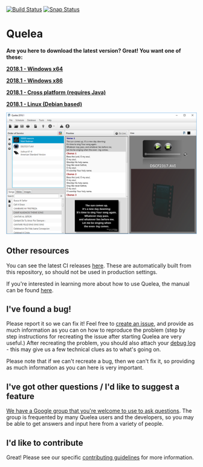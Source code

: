 [![Build Status](https://travis-ci.com/quelea-projection/Quelea.svg?branch=master)](https://travis-ci.com/quelea-projection/Quelea) [![Snap Status](https://build.snapcraft.io/badge/quelea-projection/Quelea.svg)](https://build.snapcraft.io/user/quelea-projection/Quelea)

# Quelea

**Are you here to download the latest version? Great! You want one of these:**

[**2018.1 - Windows x64**](https://github.com/quelea-projection/Quelea/releases/download/v2018.1/quelea-2018.1-x64-windows-install.exe)

[**2018.1 - Windows x86**](https://github.com/quelea-projection/Quelea/releases/download/v2018.1/quelea-2018.1-x86-windows-install.exe)

[**2018.1 - Cross platform (requires Java)**](https://github.com/quelea-projection/Quelea/releases/download/v2018.1/quelea-2018.1-crossplatform-install.jar)

[**2018.1 - Linux (Debian based)**](https://github.com/quelea-projection/Quelea/releases/download/v2018.1/quelea-2018.1-deb-install.deb)

![screenshot](screenshot.png)

## Other resources
You can see the latest CI releases [here](https://github.com/quelea-projection/Quelea/releases/tag/CI-RELEASE). These are automatically built from this repository, so should not be used in production settings.

If you're interested in learning more about how to use Quelea, the manual can be found [here](https://quelea.org/wiki/index.php/Main_Page).

## I've found a bug!
Please report it so we can fix it! Feel free to [create an issue](https://github.com/quelea-projection/Quelea/issues), and provide as much information as you can on how to reproduce the problem (step by step instructions for recreating the issue after starting Quelea are very useful.) After recreating the problem, you should also attach your [debug log](https://quelea.org/wiki/index.php/Debug_log) - this may give us a few technical clues as to what's going on.

Please note that if we can't recreate a bug, then we can't fix it, so providing as much information as you can here is very important.

## I've got other questions / I'd like to suggest a feature
[We have a Google group that you're welcome to use to ask questions](https://groups.google.com/forum/#!forum/quelea-discuss). The group is frequented by many Quelea users and the developers, so you may be able to get answers and input here from a variety of people.

## I'd like to contribute
Great! Please see our specific [contributing guidelines](CONTRIBUTING.md) for more information.
